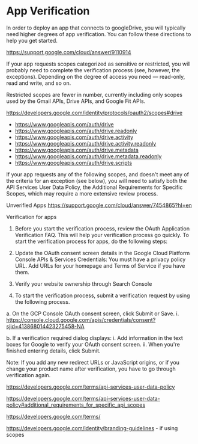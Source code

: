# App Verification

In order to deploy an app that connects to googleDrive, you will typically need higher degrees of app verification. You can follow these directions to help you get started.

https://support.google.com/cloud/answer/9110914

If your app requests scopes categorized as sensitive or restricted, you will probably need to complete the verification process (see, however, the exceptions). Depending on the degree of access you need — read-only, read and write, and so on.

Restricted scopes are fewer in number, currently including only scopes used by the Gmail APIs, Drive APIs, and Google Fit APIs.
 
https://developers.google.com/identity/protocols/oauth2/scopes#drive
- https://www.googleapis.com/auth/drive
- https://www.googleapis.com/auth/drive.readonly
- https://www.googleapis.com/auth/drive.activity
- https://www.googleapis.com/auth/drive.activity.readonly
- https://www.googleapis.com/auth/drive.metadata
- https://www.googleapis.com/auth/drive.metadata.readonly
- https://www.googleapis.com/auth/drive.scripts

If your app requests any of the following scopes, and doesn't meet any of the criteria for an exception (see below), you will need to satisfy both the API Services User Data Policy, the Additional Requirements for Specific Scopes, which may require a more extensive review process.

Unverified Apps
https://support.google.com/cloud/answer/7454865?hl=en

Verification for apps
1. Before you start the verification process, review the OAuth Application Verification FAQ. This will help your verification process go quickly. To start the verification process for apps, do the following steps:

2. Update the OAuth consent screen details in the Google Cloud Platform Console APIs & Services Credentials:
You must have a privacy policy URL.
Add URLs for your homepage and Terms of Service if you have them.

3. Verify your website ownership through Search Console 

4. To start the verification process, submit a verification request by using the following process.

a. On the GCP Console OAuth consent screen, click Submit or Save. 
i. https://console.cloud.google.com/apis/credentials/consent?sjid=413868014423275458-NA

b. If a verification required dialog displays:
i. Add information in the text boxes for Google to verify your OAuth consent screen.
ii. When you're finished entering details, click Submit.

Note: If you add any new redirect URLs or JavaScript origins, or if you change your product name after verification, you have to go through verification again.


https://developers.google.com/terms/api-services-user-data-policy

https://developers.google.com/terms/api-services-user-data-policy#additional_requirements_for_specific_api_scopes

https://developers.google.com/terms/

https://developers.google.com/identity/branding-guidelines - if using scopes